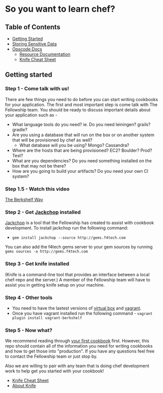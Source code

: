 # So you want to learn chef?

## Table of Contents
- [Getting Started](#getting-started)
- [Storing Sensitive Data](advanced/sensitive.md)
- [Opscode Docs](http://docs.opscode.com/)
  - [Resource Documentation](http://docs.opscode.com/resource.html)
  - [Knife Cheat Sheet](http://docs.opscode.com/_images/qr_knife_web.png)

## Getting started

### Step 1 - Come talk with us!
There are few things you need to do before you can start writing cookbooks for your application. The first and most important step is come talk with The Fellowship team. You should be ready to discuss important details about your application such as -
  * What language tools do you need? ie. Do you need leiningen? grails? gradle?
  * Are you using a database that will run on the box or on another system that will be provisioned by chef as well?
    * What database will you be using? Mongo? Cassandra?
  * Where are the hosts that are being provisioned? EC2? Boulder? Prod? Test?
  * What are you dependencies? Do you need something installed on the box that may not be there?
  * How are you going to build your artifacts? Do you need your own CI system?

### Step 1.5 - Watch this video
[The Berkshelf Way](http://youtu.be/hYt0E84kYUI)

### Step 2 - Get [Jackchop](https://github.com/RallySoftware-cookbooks/jackchop) installed
[Jackchop](https://github.com/RallySoftware-cookbooks/jackchop) is a tool that the Fellowship has created to assist with cookbook development. To install jackchop run the following command:
* `gem install jackchop --source http://gems.f4tech.com`

You can also add the f4tech gems server to your gem sources by running `gems sources -a http://gems.f4tech.com`

### Step 3 - Get knife installed
(Knife is a command-line tool that provides an interface between a local chef-repo and the server.)
A member of the Fellowship team will have to assist you in getting knife setup on your machine.

### Step 4 - Other tools
* You need to have the lastest versions of [virtual box](https://www.virtualbox.org/wiki/Downloads) and [vagrant](http://downloads.vagrantup.com/).
* Once you have vagrant installed run the following command - `vagrant plugin install vagrant-berkshelf`

### Step 5 - Now what?
We recommend reading through [your first cookbook](getting-started/your-first-cookbook.md) first. However, this repo should contain all of the information you need for writing cookbooks and how to get those into "production". If you have any questions feel free to contact the Fellowship team or just stop by.

Also we are willing to pair with any team that is doing chef development work to help get you started with your cookbook!

* [Knife Cheat Sheet](http://docs.opscode.com/_images/qr_knife_web.png)
* [About Knife](http://docs.opscode.com/knife.html)
